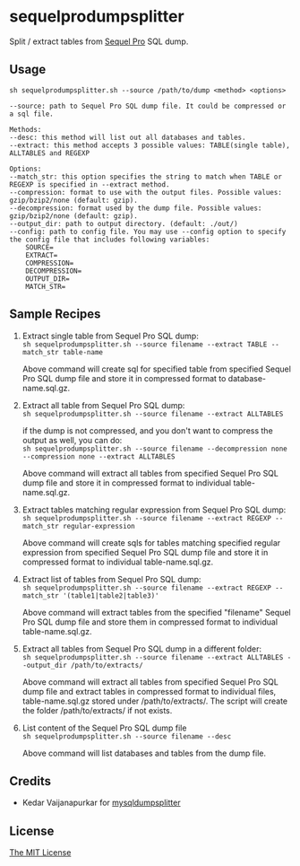 # sequelprodumpsplitter
Split / extract tables from [Sequel Pro](https://github.com/sequelpro/sequelpro) SQL dump.

## Usage
`sh sequelprodumpsplitter.sh --source /path/to/dump <method> <options>`

	--source: path to Sequel Pro SQL dump file. It could be compressed or a sql file.

    Methods:
	--desc: this method will list out all databases and tables.
	--extract: this method accepts 3 possible values: TABLE(single table), ALLTABLES and REGEXP

	Options:
	--match_str: this option specifies the string to match when TABLE or REGEXP is specified in --extract method.
	--compression: format to use with the output files. Possible values: gzip/bzip2/none (default: gzip).
	--decompression: format used by the dump file. Possible values: gzip/bzip2/none (default: gzip).
	--output_dir: path to output directory. (default: ./out/)
	--config: path to config file. You may use --config option to specify the config file that includes following variables:
		SOURCE=
		EXTRACT=
		COMPRESSION=
		DECOMPRESSION=
		OUTPUT_DIR=
		MATCH_STR=


## Sample Recipes
1. Extract single table from Sequel Pro SQL dump:<br>
`sh sequelprodumpsplitter.sh --source filename --extract TABLE --match_str table-name`

	Above command will create sql for specified table from specified Sequel Pro SQL dump file and store it in compressed format to database-name.sql.gz.

2. Extract all table from Sequel Pro SQL dump:<br>
	`sh sequelprodumpsplitter.sh --source filename --extract ALLTABLES`

	if the dump is not compressed, and you don't want to compress the output as well, you can do:<br>
	`sh sequelprodumpsplitter.sh --source filename --decompression none --compression none --extract ALLTABLES`

	Above command will extract all tables from specified Sequel Pro SQL dump file and store it in compressed format to individual table-name.sql.gz.

3. Extract tables matching regular expression from Sequel Pro SQL dump:<br>
	`sh sequelprodumpsplitter.sh --source filename --extract REGEXP --match_str regular-expression`

	Above command will create sqls for tables matching specified regular expression from specified Sequel Pro SQL dump file and store it in compressed format to individual table-name.sql.gz.

4. Extract list of tables from Sequel Pro SQL dump:<br>
	`sh sequelprodumpsplitter.sh --source filename --extract REGEXP --match_str '(table1|table2|table3)'`

	Above command will extract tables from the specified "filename" Sequel Pro SQL dump  file and store them in compressed format to individual table-name.sql.gz.

5. Extract all tables from Sequel Pro SQL dump in a different folder:<br>
	`sh sequelprodumpsplitter.sh --source filename --extract ALLTABLES --output_dir /path/to/extracts/`

	Above command will extract all tables from specified Sequel Pro SQL dump file and extract tables in compressed format to individual files, table-name.sql.gz stored under /path/to/extracts/.
	The script will create the folder /path/to/extracts/ if not exists.

6. List content of the Sequel Pro SQL dump file<br>
	`sh sequelprodumpsplitter.sh --source filename --desc`

	Above command will list databases and tables from the dump file.

## Credits
- Kedar Vaijanapurkar for [mysqldumpsplitter](https://github.com/kedarvj/mysqldumpsplitter)

## License
[The MIT License](https://opensource.org/licenses/MIT)
